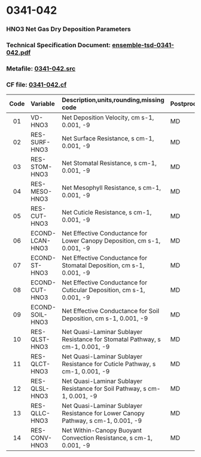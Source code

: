 # 0341-042
### HNO3 Net Gas Dry Deposition Parameters
### Technical Specification Document: [ensemble-tsd-0341-042.pdf](../tsd/ensemble-tsd-0341-042.pdf)
### Metafile: [0341-042.src](../src/0341-042.src)
### CF file: [0341-042.cf](../cf/0341-042.cf)
|Code|Variable|Description,units,rounding,missing code|Postprocessing|
|:-:|:-|:-|:-|
|01|VD-HNO3|Net Deposition Velocity, cm s-1, 0.001, -9|MD|
|02|RES-SURF-HNO3|Net Surface Resistance, s cm-1, 0.001, -9|MD|
|03|RES-STOM-HNO3|Net Stomatal Resistance, s cm-1, 0.001, -9|MD|
|04|RES-MESO-HNO3|Net Mesophyll Resistance, s cm-1, 0.001, -9|MD|
|05|RES-CUT-HNO3|Net Cuticle Resistance, s cm-1, 0.001, -9|MD|
|06|ECOND-LCAN-HNO3|Net Effective Conductance for Lower Canopy Deposition, cm s-1, 0.001, -9|MD|
|07|ECOND-ST-HNO3|Net Effective Conductance for Stomatal Deposition, cm s-1, 0.001, -9|MD|
|08|ECOND-CUT-HNO3|Net Effective Conductance for Cuticular Deposition, cm s-1, 0.001, -9|MD|
|09|ECOND-SOIL-HNO3|Net Effective Conductance for Soil Deposition, cm s-1, 0.001, -9|MD|
|10|RES-QLST-HNO3|Net Quasi-Laminar Sublayer Resistance for Stomatal Pathway, s cm-1, 0.001, -9|MD|
|11|RES-QLCT-HNO3|Net Quasi-Laminar Sublayer Resistance for Cuticle Pathway, s cm-1, 0.001, -9|MD|
|12|RES-QLSL-HNO3|Net Quasi-Laminar Sublayer Resistance for Soil  Pathway, s cm-1, 0.001, -9|MD|
|13|RES-QLLC-HNO3|Net Quasi-Laminar Sublayer Resistance for Lower Canopy Pathway, s cm-1, 0.001, -9|MD|
|14|RES-CONV-HNO3|Net Within-Canopy Buoyant Convection Resistance, s cm-1, 0.001, -9|MD|
